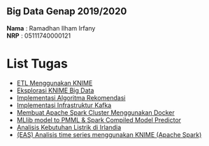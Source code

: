 ## Big Data Genap 2019/2020

**Nama**  : Ramadhan Ilham Irfany<br>
**NRP**   : 05111740000121<br>

# List Tugas

- [ETL Menggunakan KNIME](https://github.com/rmdhnilham/big-data/tree/master/Tugas1)
- [Eksplorasi KNIME Big Data](https://github.com/rmdhnilham/big-data/tree/master/Tugas2)
- [Implementasi Algoritma Rekomendasi](https://github.com/rmdhnilham/big-data/tree/master/Tugas3)
- [Implementasi Infrastruktur Kafka](https://github.com/rmdhnilham/big-data/tree/master/Tugas4)
- [Membuat Apache Spark Cluster Menggunakan Docker](https://github.com/rmdhnilham/big-data/tree/master/Tugas5)
- [MLlib model to PMML & Spark Compiled Model Predictor](https://github.com/rmdhnilham/big-data/tree/master/Tugas6)
- [Analisis Kebutuhan Listrik di Irlandia](https://github.com/rmdhnilham/big-data/tree/master/Tugas7)
- [(EAS) Analisis time series menggunakan KNIME (Apache Spark)](https://github.com/rmdhnilham/big-data/tree/master/EAS)
